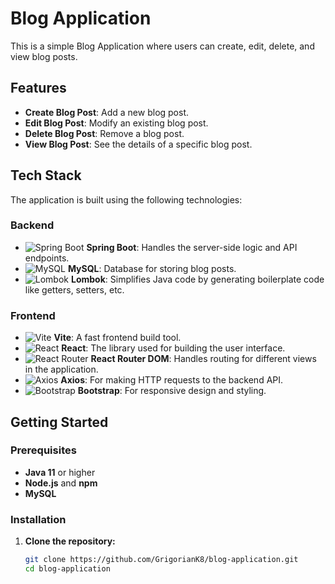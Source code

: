 # Blog Application

This is a simple Blog Application where users can create, edit, delete, and view blog posts.

## Features

- **Create Blog Post**: Add a new blog post.
- **Edit Blog Post**: Modify an existing blog post.
- **Delete Blog Post**: Remove a blog post.
- **View Blog Post**: See the details of a specific blog post.

## Tech Stack

The application is built using the following technologies:

### Backend

- ![Spring Boot](https://img.shields.io/badge/Spring%20Boot-6DB33F?style=for-the-badge&logo=spring-boot&logoColor=white) **Spring Boot**: Handles the server-side logic and API endpoints.
- ![MySQL](https://img.shields.io/badge/MySQL-4479A1?style=for-the-badge&logo=mysql&logoColor=white) **MySQL**: Database for storing blog posts.
- ![Lombok](https://img.shields.io/badge/Lombok-ACDABA?style=for-the-badge&logo=lombok&logoColor=white) **Lombok**: Simplifies Java code by generating boilerplate code like getters, setters, etc.

### Frontend

- ![Vite](https://img.shields.io/badge/Vite-B73BFE?style=for-the-badge&logo=vite&logoColor=FFD62E) **Vite**: A fast frontend build tool.
- ![React](https://img.shields.io/badge/React-20232A?style=for-the-badge&logo=react&logoColor=61DAFB) **React**: The library used for building the user interface.
- ![React Router](https://img.shields.io/badge/React_Router-CA4245?style=for-the-badge&logo=react-router&logoColor=white) **React Router DOM**: Handles routing for different views in the application.
- ![Axios](https://img.shields.io/badge/Axios-5A29E4?style=for-the-badge&logo=axios&logoColor=white) **Axios**: For making HTTP requests to the backend API.
- ![Bootstrap](https://img.shields.io/badge/Bootstrap-7952B3?style=for-the-badge&logo=bootstrap&logoColor=white) **Bootstrap**: For responsive design and styling.

## Getting Started

### Prerequisites

- **Java 11** or higher
- **Node.js** and **npm**
- **MySQL**

### Installation

1. **Clone the repository:**

   ```bash
   git clone https://github.com/GrigorianK8/blog-application.git
   cd blog-application
